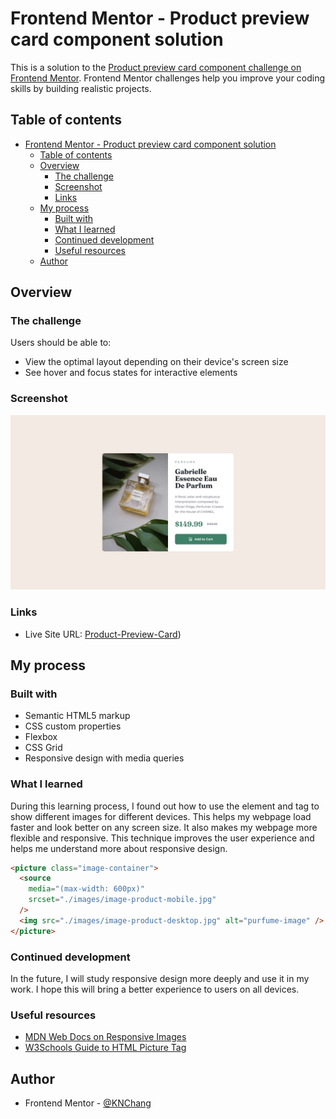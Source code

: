 # Frontend Mentor - Product preview card component solution

This is a solution to the [Product preview card component challenge on Frontend Mentor](https://www.frontendmentor.io/challenges/product-preview-card-component-GO7UmttRfa). Frontend Mentor challenges help you improve your coding skills by building realistic projects.

## Table of contents

- [Frontend Mentor - Product preview card component solution](#frontend-mentor---product-preview-card-component-solution)
  - [Table of contents](#table-of-contents)
  - [Overview](#overview)
    - [The challenge](#the-challenge)
    - [Screenshot](#screenshot)
    - [Links](#links)
  - [My process](#my-process)
    - [Built with](#built-with)
    - [What I learned](#what-i-learned)
    - [Continued development](#continued-development)
    - [Useful resources](#useful-resources)
  - [Author](#author)

## Overview

### The challenge

Users should be able to:

- View the optimal layout depending on their device's screen size
- See hover and focus states for interactive elements

### Screenshot

![](./design/desktop-design.jpg)

### Links

- Live Site URL: [Product-Preview-Card](https://kn070648.github.io/Product-Prevew-Card/))

## My process

### Built with

- Semantic HTML5 markup
- CSS custom properties
- Flexbox
- CSS Grid
- Responsive design with media queries

### What I learned

During this learning process, I found out how to use the <picture> element and <source> tag to show different images for different devices. This helps my webpage load faster and look better on any screen size. It also makes my webpage more flexible and responsive. This technique improves the user experience and helps me understand more about responsive design.

```html
<picture class="image-container">
  <source
    media="(max-width: 600px)"
    srcset="./images/image-product-mobile.jpg"
  />
  <img src="./images/image-product-desktop.jpg" alt="purfume-image" />
</picture>
```

### Continued development

In the future, I will study responsive design more deeply and use it in my work. I hope this will bring a better experience to users on all devices.

### Useful resources

- [MDN Web Docs on Responsive Images](https://developer.mozilla.org/en-US/docs/Learn/HTML/Multimedia_and_embedding/Responsive_images)
- [W3Schools Guide to HTML Picture Tag](https://www.w3schools.com/html/html_images_picture.asp)

## Author

- Frontend Mentor - [@KNChang](https://www.frontendmentor.io/profile/kn070648)
